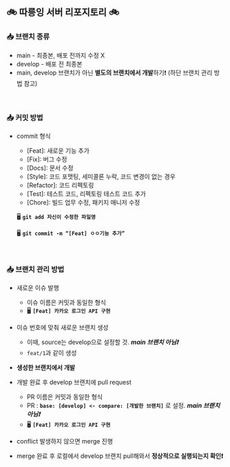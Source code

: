 ## 🚲 따릉잉 서버 리포지토리 🚲


### 📥 브랜치 종류

* main - 최종본, 배포 전까지 수정 X
* develop - 배포 전 최종본
* main, develop 브랜치가 아닌 **별도의 브랜치에서 개발**하기❗ (하단 브랜치 관리 방법 참고)
<br><br><br>

### 📥 커밋 방법

- commit 형식
    - [Feat]: 새로운 기능 추가
    - [Fix]: 버그 수정
    - [Docs]: 문서 수정
    - [Style]: 코드 포맷팅, 세미콜론 누락, 코드 변경이 없는 경우
    - [Refactor]: 코드 리펙토링
    - [Test]: 테스트 코드, 리펙토링 테스트 코드 추가
    - [Chore]: 빌드 업무 수정, 패키지 매니저 수정
    
    🖥️ **`git add 자신이 수정한 파일명`**
    
    🖥️ **`git commit -m “[Feat] ㅇㅇ기능 추가”`**
<br><br><br>
### 📥 브랜치 관리 방법
* 새로운 이슈 발행
  * 이슈 이름은 커밋과 동일한 형식
  * 🖥️ **`[Feat] 카카오 로그인 API 구현`**
    
* 이슈 번호에 맞춰 새로운 브랜치 생성
  * 이때, source는 develop으로 설정할 것. **_main 브랜치 아님❗_**
  * `feat/1`과 같이 생성
    
* **생성한 브랜치에서 개발**
  
* 개발 완료 후 develop 브랜치에 pull request
  * PR 이름은 커밋과 동일한 형식
  * PR : **`base: [develop] <- compare: [개발한 브랜치]`** 로 설정. **_main 브랜치 아님❗_**
  * 🖥️ **`[Feat] 카카오 로그인 API 구현`**
    
* conflict 발생하지 않으면 merge 진행
  
* merge 완료 후 로컬에서 develop 브랜치 pull해와서 **정상적으로 실행되는지 확인❗**

